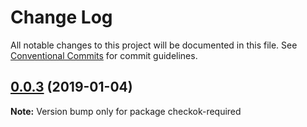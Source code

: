 # Change Log

All notable changes to this project will be documented in this file.
See [Conventional Commits](https://conventionalcommits.org) for commit guidelines.

## [0.0.3](https://github.com/forsigner/checkok/compare/checkok-required@0.0.2...checkok-required@0.0.3) (2019-01-04)

**Note:** Version bump only for package checkok-required
